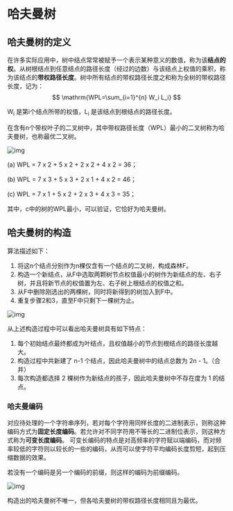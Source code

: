 # 哈夫曼树

## 哈夫曼树的定义

在许多实际应用中，树中结点常常被赋予一个表示某种意义的数值，称为该**结点的权**。从树根结点到任意结点的路径长度（经过的边数）与该结点上权值的乘积，称为该结点的**带权路径长度**。树中所有结点的带权路径长度之和称为全树的带权路径长度，记为：
$$
\mathrm{WPL=\sum_{i=1}^{n} W_i L_i}
$$

$\mathrm{W_i}$ 是第$\mathrm i$个结点所带的权值，$\mathrm{L_i}$ 是该结点到根结点的路径长度。

在含有n个带权叶子的二叉树中，其中带权路径长度（WPL）最小的二叉树称为哈夫曼树，也称最优二叉树。

![img](https://img.sped0nwen.com/image/2023/06/13/xlbhlc-0.webp)

(a)  WPL = 7 x 2 + 5 x 2 + 2 x 2 + 4 x 2 = 36；

(b)  WPL = 7 x 3 + 5 x 3 + 2 x 1 + 4 x 2 = 46；

(c)  WPL = 7 x 1 + 5 x 2 + 2 x 3 + 4 x 3 = 35；

其中，c中的树的WPL最小，可以验证，它恰好为哈夫曼树。

## 哈夫曼树的构造

算法描述如下：

1. 将这n个结点分别作为n棵仅含有一个结点的二叉树，构成森林F。
2. 构造一个新结点，从F中选取两颗树节点权值最小的树作为新结点的左、右子树，并且将新节点的权值置为左、右子树上根结点的权值之和。
3. 从F中删除刚选出的两棵树，同时将新得到的树加入到F中。
4. 重复步骤2和3，直至F中只剩下一棵树为止。

![img](https://img.sped0nwen.com/image/2023/06/13/xqprbe-0.webp)

从上述构造过程中可以看出哈夫曼树具有如下特点：

1. 每个初始结点最终都成为叶结点，且权值越小的节点到根结点的路径长度越大。
2. 构造过程中共新建了 n-1 个结点，因此哈夫曼树中的结点总数为 2n - 1。（合并）
3. 每次构造都选择 2 棵树作为新结点的孩子，因此哈夫曼树中不存在度为 1 的结点。

### 哈夫曼编码

对应待处理的一个字符串序列，若对每个字符用同样长度的二进制表示，则称这种编码方式为**固定长度编码**。若允许对不同字符用不等长的二进制位表示，则这种方式称为**可变长度编码**。 可变长编码的特点是对高频率的字符赋以端编码，而对频率较低的字符则以较长的一些的编码，从而可以使字符平均编码长度剪短，起到压缩数据的效果。

若没有一个编码是另一个编码的前缀，则这样的编码为前缀编码。

![img](https://img.sped0nwen.com/image/2023/06/13/xrgybp-0.webp)

构造出的哈夫曼树不唯一，但各哈夫曼树的带权路径长度相同且为最优。
